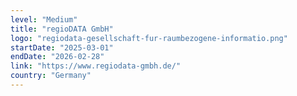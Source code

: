 ```yaml
---
level: "Medium"
title: "regioDATA GmbH"
logo: "regiodata-gesellschaft-fur-raumbezogene-informatio.png"
startDate: "2025-03-01"
endDate: "2026-02-28"
link: "https://www.regiodata-gmbh.de/"
country: "Germany"
---
```

